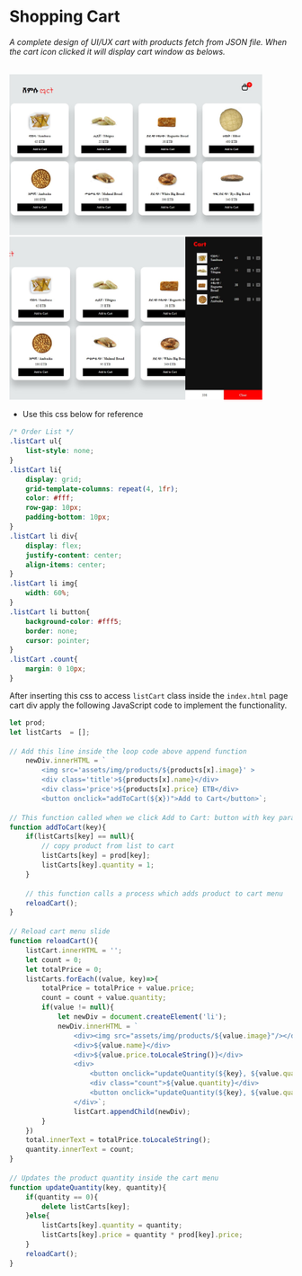 # Shopping Cart
###### A complete design of UI/UX cart with products fetch from JSON file. When the cart icon clicked it will display cart window as belows.
<img src="assets/img/01.shoppingCartUI.jpg" width='450px;'> <img src="assets/img/02.shopping.CartMenu_UI.jpg" width='450px;'>

* Use this css below for reference
```css
/* Order List */
.listCart ul{
    list-style: none;
}
.listCart li{
    display: grid;
    grid-template-columns: repeat(4, 1fr);
    color: #fff;
    row-gap: 10px;
    padding-bottom: 10px;
}
.listCart li div{
    display: flex;
    justify-content: center;
    align-items: center;
}
.listCart li img{
    width: 60%;
}
.listCart li button{
    background-color: #fff5;
    border: none;
    cursor: pointer;
}
.listCart .count{
    margin: 0 10px;
}
```
After inserting this css to access `listCart` class inside the `index.html` page cart div apply the following JavaScript code to implement the functionality.

```js
let prod;
let listCarts  = [];

// Add this line inside the loop code above append function
    newDiv.innerHTML = `
        <img src='assets/img/products/${products[x].image}' >
        <div class='title'>${products[x].name}</div>
        <div class='price'>${products[x].price} ETB</div>
        <button onclick="addToCart(${x})">Add to Cart</button>`;

// This function called when we click Add to Cart: button with key parameter
function addToCart(key){
    if(listCarts[key] == null){
        // copy product from list to cart
        listCarts[key] = prod[key];
        listCarts[key].quantity = 1;
    }

    // this function calls a process which adds product to cart menu
    reloadCart();
}

// Reload cart menu slide
function reloadCart(){
    listCart.innerHTML = '';
    let count = 0;
    let totalPrice = 0;
    listCarts.forEach((value, key)=>{
        totalPrice = totalPrice + value.price;
        count = count + value.quantity;
        if(value != null){
            let newDiv = document.createElement('li');
            newDiv.innerHTML = `
                <div><img src="assets/img/products/${value.image}"/></div>
                <div>${value.name}</div>
                <div>${value.price.toLocaleString()}</div>
                <div>
                    <button onclick="updateQuantity(${key}, ${value.quantity - 1})">-</button>
                    <div class="count">${value.quantity}</div>
                    <button onclick="updateQuantity(${key}, ${value.quantity + 1})">+</button>
                </div>`;
                listCart.appendChild(newDiv);
        }
    })
    total.innerText = totalPrice.toLocaleString();
    quantity.innerText = count;
}

// Updates the product quantity inside the cart menu
function updateQuantity(key, quantity){
    if(quantity == 0){
        delete listCarts[key];
    }else{
        listCarts[key].quantity = quantity;
        listCarts[key].price = quantity * prod[key].price;
    }
    reloadCart();
}

```